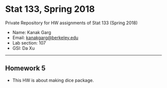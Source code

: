 # Stat 133, Spring 2018

Private Repository for HW assignments of Stat 133 (Spring 2018)

- Name: Kanak Garg
- Email: kanakgarg@berkeley.edu
- Lab section: 107
- GSI: Da Xu

-----

## Homework 5

- This HW is about making dice package.
